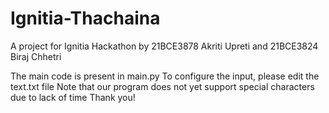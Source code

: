 # Ignitia-Thachaina

A project for Ignitia Hackathon by 21BCE3878 Akriti Upreti and 21BCE3824 Biraj Chhetri

The main code is present in main.py
To configure the input, please edit the text.txt file
Note that our program does not yet support special characters due to lack of time
Thank you!
